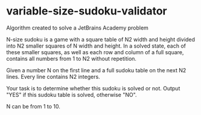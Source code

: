 # variable-size-sudoku-validator

Algorithm created to solve a JetBrains Academy problem

N-size sudoku is a game with a square table of N2 width and height divided into N2 smaller squares of N width and height. In a solved state, each of these smaller squares, as well as each row and column of a full square, contains all numbers from 1 to N2 without repetition.

Given a number N on the first line and a full sudoku table on the next N2 lines. Every line contains N2 integers.

Your task is to determine whether this sudoku is solved or not. Output "YES" if this sudoku table is solved, otherwise "NO".

N can be from 1 to 10.

